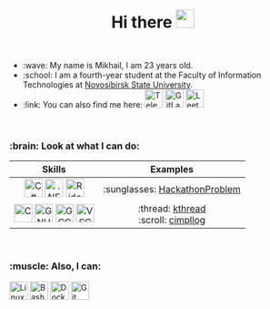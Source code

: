 <h1 align="center">Hi there <img src="https://github.com/blackcater/blackcater/raw/main/images/Hi.gif" width="32px" height="32px"/></h1>
<br>

<div id="about">
    <ul>
        <li>:wave: My name is Mikhail, I am 23 years old.</li>
        <li>:school: I am a fourth-year student at the Faculty of Information Technologies at <a target="_blank" href="https://english.nsu.ru/">Novosibirsk State University</a>.</li>
        <li>
            :link: You can also find me here:
            <a target="_blank" href="https://t.me/sysfutex"><img src="https://telegram.org/img/t_logo_2x.png" title="Telegram" alt="Telegram" width="32px" height="32px"/></a>
            <a target="_blank" href="https://gitlab.com/sysfutex"><img src="https://gitlab.com/assets/favicon-72a2cad5025aa931d6ea56c3201d1f18e68a8cd39788c7c80d5b2b82aa5143ef.png" title="GitLab" alt="GitLab" width="32px" height="32px"/></a>
            <a target="_blank" href="https://leetcode.com/u/sysfutex/"><img src="https://assets.leetcode.com/static_assets/public/icons/favicon.ico" title="LeetCode" alt="LeetCode" width="32px" height="32px"/></a>
        </li>
    </ul>
</div>
<br>

<div id="skills">
    <h3>:brain: Look at what I can do:</h3>
    <table>
        <thead>
            <tr>
                <th>Skills</th>
                <th>Examples</th>
            </tr>
        </thead>
        <tbody align="center">
            <tr>
                <td>
                    <img src="https://cdn.jsdelivr.net/gh/devicons/devicon@latest/icons/csharp/csharp-original.svg" title="C#" alt="C#" width="32px" height="32px"/>
                    <img src="https://dotnet.microsoft.com/blob-assets/images/dotnet-icons/square.png" title=".NET" alt=".NET" width="32px" height="32px"/>
                    <img src="https://cdn.jsdelivr.net/gh/devicons/devicon@latest/icons/rider/rider-original.svg" title="Rider" alt="Rider" width="32px" height="32px"/>
                </td>
                <td>
                    :sunglasses: <a target="_blank" href="https://github.com/sysfutex/HackathonProblem">HackathonProblem</a>
                </td>
            </tr>
            <tr>
                <td>
                    <img src="https://cdn.jsdelivr.net/gh/devicons/devicon@latest/icons/c/c-original.svg" title="C" alt="C" width="32px" height="32px"/>
                    <img src="https://upload.wikimedia.org/wikipedia/commons/thumb/8/83/The_GNU_logo.png/491px-The_GNU_logo.png" title="GNU Make" alt="GNU Make" width="32px" height="32px"/>
                    <img src="https://cdn.jsdelivr.net/gh/devicons/devicon@latest/icons/gcc/gcc-original.svg" title="GCC" alt="GCC" width="32px" height="32px"/>
                    <img src="https://cdn.jsdelivr.net/gh/devicons/devicon@latest/icons/vscode/vscode-original.svg" title="VSCode" alt="VSCode" width="32px" height="32px"/>
                </td>
                <td>
                    :thread: <a target="_blank" href="https://github.com/sysfutex/kthread">kthread</a><br>
                    :scroll: <a target="_blank" href="https://github.com/sysfutex/cimpllog">cimpllog</a>
                </td>
            </tr>
        </tbody>
    </table>
</div>
<br>

<div id="other-skills">
    <h3>:muscle: Also, I can:</h3>
    <img src="https://cdn.jsdelivr.net/gh/devicons/devicon@latest/icons/linux/linux-original.svg" title="Linux" alt="Linux" width="32px" height="32px"/>
    <img src="https://cdn.jsdelivr.net/gh/devicons/devicon@latest/icons/bash/bash-original.svg" title="Bash" alt="Bash" width="32px" height="32px"/>
    <img src="https://cdn.jsdelivr.net/gh/devicons/devicon@latest/icons/docker/docker-original.svg" title="Docker" alt="Docker" width="32px" height="32px"/>
    <img src="https://cdn.jsdelivr.net/gh/devicons/devicon@latest/icons/git/git-original.svg" title="Git" alt="Git" width="32px" height="32px"/>
</div>
